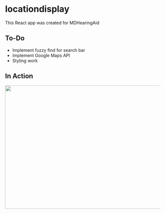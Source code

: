 # locationdisplay

This React app was created for MDHearingAid

## To-Do

* Implement fuzzy find for search bar
* Implement Google Maps API
* Styling work

## In Action

<img src="https://media.giphy.com/media/TFdSKVQtR8r9IrWOmM/giphy.gif" width="640" height="400">
